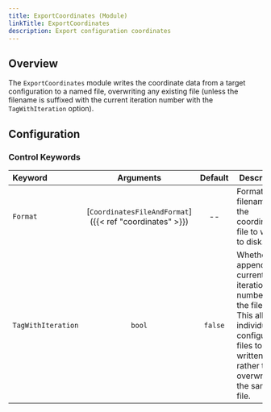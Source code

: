 ```yaml
---
title: ExportCoordinates (Module)
linkTitle: ExportCoordinates
description: Export configuration coordinates
---
```


## Overview

The `ExportCoordinates` module writes the coordinate data from a target configuration to a named file, overwriting any existing file (unless the filename is suffixed with the current iteration number with the `TagWithIteration` option).

## Configuration

### Control Keywords

|Keyword|Arguments|Default|Description|
|:------|:--:|:-----:|-----------|
|`Format`|[`CoordinatesFileAndFormat`]({{< ref "coordinates" >}})|--|Format and filename of the coordinates file to write to disk.|
|`TagWithIteration`|`bool`|`false`|Whether to append the current iteration number to the filename. This allows individual configuration files to be written, rather than overwriting the same file.|
